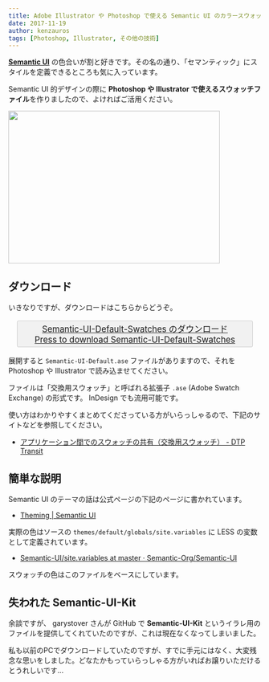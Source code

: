 ```yaml
---
title: Adobe Illustrator や Photoshop で使える Semantic UI のカラースウォッチ Semantic-UI-Default-Swatches
date: 2017-11-19
author: kenzauros
tags: [Photoshop, Illustrator, その他の技術]
---
```


**[Semantic UI](https://semantic-ui.com/)** の色合いが割と好きです。その名の通り、「セマンティック」にスタイルを定義できるところも気に入っています。

Semantic UI 的デザインの際に **Photoshop や Illustrator で使えるスウォッチファイル**を作りましたので、よければご活用ください。

<a href="images/adobe-illustrator-%e3%82%84-photoshop-%e3%81%a7%e4%bd%bf%e3%81%88%e3%82%8b-semantic-ui-%e3%81%ae%e3%82%ab%e3%83%a9%e3%83%bc%e3%82%b9%e3%82%a6%e3%82%a9%e3%83%83%e3%83%81-semantic-ui-default-swatches-1.png"><img src="images/adobe-illustrator-%e3%82%84-photoshop-%e3%81%a7%e4%bd%bf%e3%81%88%e3%82%8b-semantic-ui-%e3%81%ae%e3%82%ab%e3%83%a9%e3%83%bc%e3%82%b9%e3%82%a6%e3%82%a9%e3%83%83%e3%83%81-semantic-ui-default-swatches-1.png" alt="" width="421" height="304" class="aligncenter size-full wp-image-5718" /></a>

## ダウンロード

いきなりですが、ダウンロードはこちらからどうぞ。

<a style="display:block;font-size:120%;text-align:center;border:1px solid #ccc;padding:0.2em;margin:1em;border-radius:3px;background:#f1f1f1" href="https://mseeeen.msen.jp/wp-content/uploads/2017/11/Semantic-UI-Default.zip">Semantic-UI-Default-Swatches のダウンロード<br>Press to download Semantic-UI-Default-Swatches</a>

展開すると `Semantic-UI-Default.ase` ファイルがありますので、それを Photoshop や Illustrator で読み込ませてください。

ファイルは「交換用スウォッチ」と呼ばれる拡張子 `.ase` (Adobe Swatch Exchange) の形式です。 InDesign でも流用可能です。

使い方はわかりやすくまとめてくださっている方がいらっしゃるので、下記のサイトなどを参照してください。

- [アプリケーション間でのスウォッチの共有（交換用スウォッチ） - DTP Transit](http://www.dtp-transit.jp/adobe/illustrator/post_1963.html)

## 簡単な説明

Semantic UI のテーマの話は公式ページの下記のページに書かれています。

- [Theming | Semantic UI](https://semantic-ui.com/usage/theming.html)

実際の色はソースの `themes/default/globals/site.variables` に LESS の変数として定義されています。

- [Semantic-UI/site.variables at master · Semantic-Org/Semantic-UI](https://github.com/Semantic-Org/Semantic-UI/blob/master/src/themes/default/globals/site.variables)

スウォッチの色はこのファイルをベースにしています。

## 失われた Semantic-UI-Kit

余談ですが、 garystover さんが GitHub で **Semantic-UI-Kit** というイラレ用のファイルを提供してくれていたのですが、これは現在なくなってしまいました。

私も以前のPCでダウンロードしていたのですが、すでに手元にはなく、大変残念な思いをしました。どなたかもっていらっしゃる方がいればお譲りいただけるとうれしいです...
